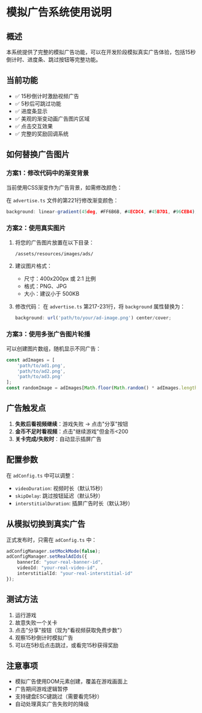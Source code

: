 # 模拟广告系统使用说明

## 概述
本系统提供了完整的模拟广告功能，可以在开发阶段模拟真实广告体验，包括15秒倒计时、进度条、跳过按钮等完整功能。

## 当前功能
- ✅ 15秒倒计时激励视频广告
- ✅ 5秒后可跳过功能
- ✅ 进度条显示
- ✅ 美观的渐变动画广告图片区域
- ✅ 点击交互效果
- ✅ 完整的奖励回调系统

## 如何替换广告图片

### 方案1：修改代码中的渐变背景
当前使用CSS渐变作为广告背景，如需修改颜色：

在 `advertise.ts` 文件的第221行修改渐变颜色：
```typescript
background: linear-gradient(45deg, #FF6B6B, #4ECDC4, #45B7D1, #96CEB4);
```

### 方案2：使用真实图片
1. 将您的广告图片放置在以下目录：
   ```
   /assets/resources/images/ads/
   ```

2. 建议图片格式：
   - 尺寸：400x200px 或 2:1 比例
   - 格式：PNG、JPG
   - 大小：建议小于 500KB

3. 修改代码：
   在 `advertise.ts` 第217-231行，将 `background` 属性替换为：
   ```typescript
   background: url('path/to/your/ad-image.png') center/cover;
   ```

### 方案3：使用多张广告图片轮播
可以创建图片数组，随机显示不同广告：
```typescript
const adImages = [
    'path/to/ad1.png',
    'path/to/ad2.png',
    'path/to/ad3.png'
];
const randomImage = adImages[Math.floor(Math.random() * adImages.length)];
```

## 广告触发点
1. **失败后看视频继续**：游戏失败 → 点击"分享"按钮
2. **金币不足时看视频**：点击"继续游戏"但金币<200
3. **关卡完成/失败时**：自动显示插屏广告

## 配置参数
在 `adConfig.ts` 中可以调整：
- `videoDuration`: 视频时长（默认15秒）
- `skipDelay`: 跳过按钮延迟（默认5秒）
- `interstitialDuration`: 插屏广告时长（默认3秒）

## 从模拟切换到真实广告
正式发布时，只需在 `adConfig.ts` 中：
```typescript
adConfigManager.setMockMode(false);
adConfigManager.setRealAdIds({
    bannerId: "your-real-banner-id",
    videoId: "your-real-video-id", 
    interstitialId: "your-real-interstitial-id"
});
```

## 测试方法
1. 运行游戏
2. 故意失败一个关卡
3. 点击"分享"按钮（现为"看视频获取免费步数"）
4. 观察15秒倒计时模拟广告
5. 可以在5秒后点击跳过，或看完15秒获得奖励

## 注意事项
- 模拟广告使用DOM元素创建，覆盖在游戏画面上
- 广告期间游戏逻辑暂停
- 支持键盘ESC键跳过（需要看完5秒）
- 自动处理真实广告失败时的降级